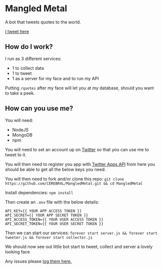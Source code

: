 # Mangled Metal

A bot that tweets quotes to the world. 

[I tweet here](https://twitter.com/MangledMetal_)

## How do I work? 

I run as 3 different services:
- 1 to collect data
- 1 to tweet 
- 1 as a server for my face and to run my API

Putting `/quotes` after my face will let you at my database, should you want to take a peek. 

## How can you use me? 

You will need: 
- NodeJS
- MongoDB
- npm

You will need to set an account up on [Twitter](https://twitter.com) so that you can use me to tweet to it. 

You will then need to register you app with [Twitter Apps API](https://apps.twitter.com/) from here you should be able to get all the below keys you need. 

You will then need to fork and/or clone this repo:
`git clone https://github.com/CEREBR4L/MangledMetal.git && cd MangledMetal`

Install dependencies:
`npm install`

Then create an `.env` file with the below details: 
```text
API_KEY={{ YOUR APP ACCESS TOKEN }}
API_SECRET={{ YOUR APP SECRET TOKEN }}
API_ACCESS_TOKEN={{ YOUR USER ACCESS TOKEN }}
API_SECRET_TOKEN={{ YOUR USER SECRET TOKEN }}
```

Then we can start our services:
`forever start server.js && forever start tweeter.js && forever start collector.js`

We should now see out little bot start to tweet, collect and server a lovely looking face.

Any issues please [log them here.](https://github.com/CEREBR4L/MangledMetal/issues) 

